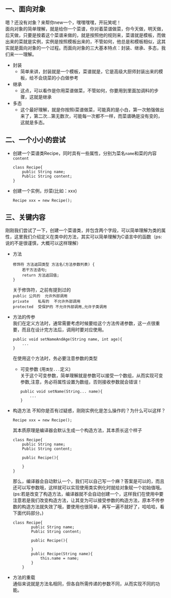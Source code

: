 ## 一、面向对象
嗯？还没有对象？来帮你new一个，嘿嘿嘿嘿，开玩笑呢！   
面向对象的简单理解，就是给你一个菜谱，你对着菜谱做菜，你今天做，明天做，后天做，只要是按着这个菜谱来做的，就是按照他的规则来，菜谱就是模板，而做出来的菜就是实例，实例是按照模板出来的，不管如何，他总是和模板相似，这其实就是面向对象的一个过程。而面向对象的三大基本特点：封装、继承、多态，我们来一一理解。   

- 封装
    - 简单来讲，封装就是一个模板，菜谱就是，它是高级大厨师封装出来的模板，给不会烧菜的小白做参考
- 继承
    - 这点，可以看作是你用菜谱做菜，不管如何，你要用到里面加调料的步骤，这就是继承
- 多态
    - 这个最好理解，就是你按照i菜谱做菜，可能真的是小白，第一次勉强做出来了，第二次...第无数次，可能每一次都不一样，而菜谱确是没有变的，这就是多态。

## 二、一个小小的尝试
- 创建一个菜谱类Recipe，同时具有一些属性，分别为菜名`name`和菜的内容`content`
    ```
    class Recipe{
        public String name;
        Public String content;
    }
    ```
- 创建一个实例，炒菜(比如：xxx)
    ```
    Recipe xxx = new Recipe();
    ```

## 三、关键内容
刚刚我们尝试了一下，创建一个菜谱类，并包含两个字段，可以简单理解为类的属性，这里我们介绍定义在类中的方法，其实可以简单理解为C语言中的函数（ps:说的不是很谨慎，大概可以这样理解）
- 方法
    ```
    修饰符 方法返回类型 方法名(方法参数列表) {
        若干方法语句;
        return 方法返回值;
    }
    ```
    关于修饰符，之前有提到过的   
    `public	公共的  允许外部调用`   
    `private	私有的  不允许外部调用`   
    `protected	受保护的 不允许外部调用,允许子类调用`

- 方法的传参   
我们在定义方法时，通常需要考虑时候要给这个方法传递参数，这一点很重要，而且在设计完方法后，调用时要对应使用。
    ```
    public void setNameAndAge(String name, int age){
        ...
    }
    ```
    在使用这个方法时，务必要注意参数的类型
    - 可变参数 (用`类型...`定义)  
    关于这个可变参数，简单理解就是参数可以接受一个数组，从而实现可变参数,注意，务必将属性设置为数组，否则接收参数就会错误！
        ```
        public void setName(String... name){
            ...
        }
        ```
- 构造方法
不知你是否有过疑惑，刚刚实例化是怎么操作的？为什么可以这样？
    ```
    Recipe xxx = new Recipe();
    ```
    其本质原理是编译器会默认生成一个构造方法，其本质长这个样子
    ```
    class Recipe{
        public String name;
        Public String content;

        public Recipe(){

        }
    }
    ```
    那么，编译器会自动默认一个，我们可以自己写一个麻？答案是可以的，而且还可以写参数哦，这样就可以实现使用类实例化时就给对象赋一个初始值哦。(ps:若是改变了构造方法，编译器就不会自动创建一个，这样我们在使用中要注意若是我们改变构造方法，让其变为可以接受参数的构造方法，原本不传参数的构造方法就失效了哦，要使用也很简单，再写一遍不就好了，哈哈哈，看下面代码部分。)
    ```
    class Recipe{
            public String name;
            Public String content;

            public Recipe(){

            }
            public Recipe(String name){
                this.name = name;
            }
        }
    ```
- 方法的重载   
通俗来说就是方法名相同，但各自所需传递的参数不同，从而实现不同的功能。
